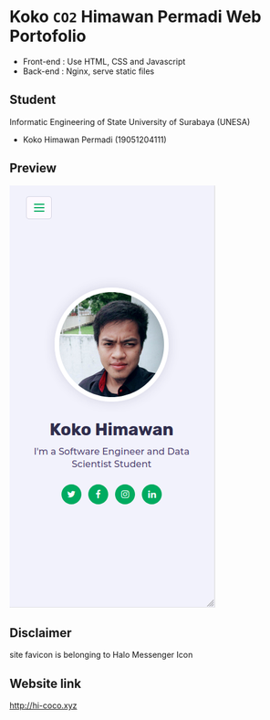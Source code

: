 # Koko `CO2` Himawan Permadi Web Portofolio
- Front-end : Use HTML, CSS and Javascript
- Back-end : Nginx, serve static files

## Student
Informatic Engineering of State University of Surabaya (UNESA)
- Koko Himawan Permadi (19051204111)

## Preview
![Web Portofolio](https://github.com/kokohi28/web-portofolio/blob/master/home_sample.png?raw=true)

## Disclaimer
site favicon is belonging to Halo Messenger Icon

## Website link
http://hi-coco.xyz


